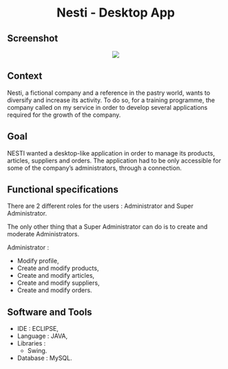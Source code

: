 <h1 align="center"> Nesti - Desktop App</h1>

## <b>Screenshot</b>
<p align="center">
<img src="https://github.com/Tibo30/ProjetNestiPart2/blob/master/ProjetNestiPart2/src/assets/pfr1.png">
</p>

## <b>Context</b>
<p>
Nesti, a fictional company and a reference in the pastry world, wants to diversify and increase its activity. To do so, for a training programme, the company called on my service in order to develop several applications required for the growth of the company.
</p>

## <b>Goal</b>
<p>
NESTI wanted a desktop-like application in order to manage its products, articles, suppliers and orders. The application had to be only accessible for some of the company’s administrators, through a connection.
</p>

## <b>Functional specifications</b>
<p>
There are 2 different roles for the users : Administrator and Super Administrator.
</p>

<p>
  
The only other thing that a Super Administrator can do is to create and moderate Administrators.
  
Administrator :  
* Modify profile,  
* Create and modify products,
* Create and modify articles,
* Create and modify suppliers,
* Create and modify orders.

 </p>
 
 ## <b>Software and Tools</b>
* IDE : ECLIPSE,
* Language : JAVA,
* Libraries :
  * Swing.
* Database : MySQL.
